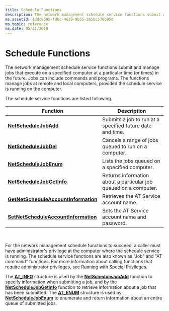 ```yaml
---
title: Schedule Functions
description: The network management schedule service functions submit and manage jobs that execute on a specified computer at a particular time (or times) in the future.
ms.assetid: 1ddc9b95-fdbc-4e39-9b55-2a5bc570b95d
ms.topic: reference
ms.date: 05/31/2018
---
```


# Schedule Functions

The network management schedule service functions submit and manage jobs that execute on a specified computer at a particular time (or times) in the future. Jobs can include commands and programs. The functions manage jobs at remote and local computers, provided the schedule service is running on the computer.

The schedule service functions are listed following.



| Function                                                                     | Description                                                      |
|------------------------------------------------------------------------------|------------------------------------------------------------------|
| [**NetScheduleJobAdd**](/windows/desktop/api/Lmat/nf-lmat-netschedulejobadd)                               | Submits a job to run at a specified future date and time.        |
| [**NetScheduleJobDel**](/windows/desktop/api/Lmat/nf-lmat-netschedulejobdel)                               | Cancels a range of jobs queued to run on a computer.             |
| [**NetScheduleJobEnum**](/windows/desktop/api/Lmat/nf-lmat-netschedulejobenum)                             | Lists the jobs queued on a specified computer.                   |
| [**NetScheduleJobGetInfo**](/windows/desktop/api/Lmat/nf-lmat-netschedulejobgetinfo)                       | Returns information about a particular job queued on a computer. |
| [**GetNetScheduleAccountInformation**](/windows/desktop/api/AtAcct/nf-atacct-getnetscheduleaccountinformation) | Retrieves the AT Service account name.                           |
| [**SetNetScheduleAccountInformation**](/windows/desktop/api/AtAcct/nf-atacct-setnetscheduleaccountinformation) | Sets the AT Service account name and password.                   |



 

For the network management schedule functions to succeed, a caller must have administrator's privilege at the computer where the schedule service is running. The schedule service functions are also known as "Job" and "AT command" functions. For more information about calling functions that require administrator privileges, see [Running with Special Privileges](/windows/desktop/SecBP/running-with-special-privileges).

The [**AT\_INFO**](/windows/desktop/api/Lmat/ns-lmat-at_info) structure is used by the [**NetScheduleJobAdd**](/windows/desktop/api/Lmat/nf-lmat-netschedulejobadd) function to specify information when submitting a job, and by the [**NetScheduleJobGetInfo**](/windows/desktop/api/Lmat/nf-lmat-netschedulejobgetinfo) function to retrieve information about a job that has been submitted. The [**AT\_ENUM**](/windows/desktop/api/Lmat/ns-lmat-at_enum) structure is used by [**NetScheduleJobEnum**](/windows/desktop/api/Lmat/nf-lmat-netschedulejobenum) to enumerate and return information about an entire queue of submitted jobs.

 

 
